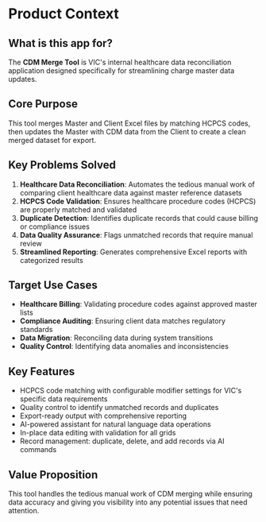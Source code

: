 # Product Context

## What is this app for?

The **CDM Merge Tool** is VIC's internal healthcare data reconciliation application designed specifically for streamlining charge master data updates.

## Core Purpose

This tool merges Master and Client Excel files by matching HCPCS codes, then updates the Master with CDM data from the Client to create a clean merged dataset for export.

## Key Problems Solved

1. **Healthcare Data Reconciliation**: Automates the tedious manual work of comparing client healthcare data against master reference datasets
2. **HCPCS Code Validation**: Ensures healthcare procedure codes (HCPCS) are properly matched and validated
3. **Duplicate Detection**: Identifies duplicate records that could cause billing or compliance issues
4. **Data Quality Assurance**: Flags unmatched records that require manual review
5. **Streamlined Reporting**: Generates comprehensive Excel reports with categorized results

## Target Use Cases

- **Healthcare Billing**: Validating procedure codes against approved master lists
- **Compliance Auditing**: Ensuring client data matches regulatory standards
- **Data Migration**: Reconciling data during system transitions
- **Quality Control**: Identifying data anomalies and inconsistencies

## Key Features

- HCPCS code matching with configurable modifier settings for VIC's specific data requirements
- Quality control to identify unmatched records and duplicates
- Export-ready output with comprehensive reporting
- AI-powered assistant for natural language data operations
- In-place data editing with validation for all grids
- Record management: duplicate, delete, and add records via AI commands

## Value Proposition

This tool handles the tedious manual work of CDM merging while ensuring data accuracy and giving you visibility into any potential issues that need attention.